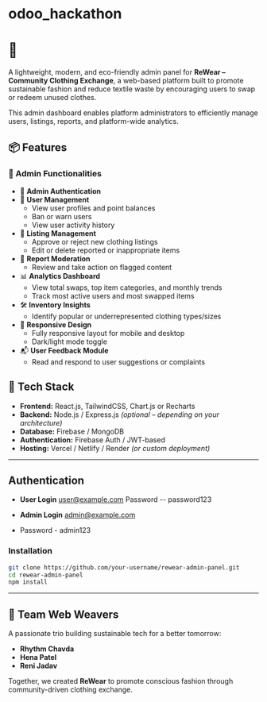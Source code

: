 # odoo_hackathon
# 🧵  

A lightweight, modern, and eco-friendly admin panel for **ReWear – Community Clothing Exchange**, a web-based platform built to promote sustainable fashion and reduce textile waste by encouraging users to swap or redeem unused clothes.

This admin dashboard enables platform administrators to efficiently manage users, listings, reports, and platform-wide analytics.


## 📦 Features

### 🧠 Admin Functionalities
- 🔐 **Admin Authentication**
- 👤 **User Management**
  - View user profiles and point balances
  - Ban or warn users
  - View user activity history
- 👕 **Listing Management**
  - Approve or reject new clothing listings
  - Edit or delete reported or inappropriate items
- 🚩 **Report Moderation**
  - Review and take action on flagged content
- 📊 **Analytics Dashboard**
  - View total swaps, top item categories, and monthly trends
  - Track most active users and most swapped items
- 🛠️ **Inventory Insights**
  - Identify popular or underrepresented clothing types/sizes
- 🎨 **Responsive Design**
  - Fully responsive layout for mobile and desktop
  - Dark/light mode toggle
- 📬 **User Feedback Module**
  - Read and respond to user suggestions or complaints


## 🌿 Tech Stack

- **Frontend:** React.js, TailwindCSS, Chart.js or Recharts
- **Backend:** Node.js / Express.js *(optional – depending on your architecture)*
- **Database:** Firebase / MongoDB
- **Authentication:** Firebase Auth / JWT-based
- **Hosting:** Vercel / Netlify / Render *(or custom deployment)*

---

## Authentication 
- **User Login** user@example.com
  Password -- password123

- **Admin Login** admin@example.com
- Password - admin123


### Installation

```bash
git clone https://github.com/your-username/rewear-admin-panel.git
cd rewear-admin-panel
npm install
```
---

## 👥 Team Web Weavers

A passionate trio building sustainable tech for a better tomorrow:

- **Rhythm Chavda**   
- **Hena Patel**  
- **Reni Jadav**   

Together, we created **ReWear** to promote conscious fashion through community-driven clothing exchange.
